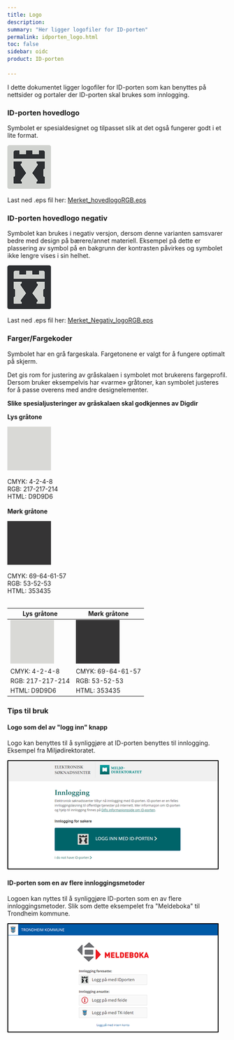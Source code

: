 ```yaml
---
title: Logo
description:
summary: "Her ligger logofiler for ID-porten"
permalink: idporten_logo.html
toc: false
sidebar: oidc
product: ID-porten

---
```

I dette dokumentet ligger logofiler for ID-porten som kan benyttes på nettsider og portaler der ID-porten skal brukes som innlogging.


### ID-porten hovedlogo

Symbolet er spesialdesignet og tilpasset slik at
det også fungerer godt i et lite format.

![ID-porten hovedlogo](assets\Merket_hovedlogoRGB.png)

Last ned .eps fil her: [Merket_hovedlogoRGB.eps](assets\Merket_hovedlogoRGB.eps)

### ID-porten hovedlogo negativ

Symbolet kan brukes i negativ versjon, dersom
denne varianten samsvarer bedre med design
på bærere/annet materiell. Eksempel på dette
er plassering av symbol på en bakgrunn der
kontrasten påvirkes og symbolet ikke lengre
vises i sin helhet.

![ID-porten hovedlogo](assets\Merket_Negativ_logoRGB.png)

Last ned .eps fil her: [Merket_Negativ_logoRGB.eps](assets\Merket_Negativ_logoRGB.eps)

### Farger/Fargekoder

Symbolet har en grå fargeskala. Fargetonene er
valgt for å fungere optimalt på skjerm.

Det gis rom for justering av gråskalaen i
symbolet mot brukerens fargeprofil. Dersom
bruker eksempelvis har «varme» gråtoner, kan
symbolet justeres for å passe overens med
andre designelementer.

**Slike spesialjusteringer av gråskalaen skal
godkjennes av Digdir**

**Lys gråtone**<br/>

![ID-porten Lys gråtone](assets\idp_lysgratone.png)

CMYK: 4-2-4-8<br/>
RGB: 217-217-214<br/>
HTML: D9D9D6<br/>
<br/>
**Mørk gråtone**<br/>

![ID-porten Mørk gråtone](assets\idp_morkgratone.png)

CMYK: 69-64-61-57<br/>
RGB: 53-52-53<br/>
HTML: 353435<br/>
<br/>

|**Lys gråtone**|**Mørk gråtone**|
| - | - |
| ![ID-porten Lys gråtone](assets\idp_lysgratone.png) | ![ID-porten Mørk gråtone](assets\idp_morkgratone.png) |
| CMYK: 4-2-4-8 | CMYK: 69-64-61-57 |
| RGB: 217-217-214 | RGB: 53-52-53 |
| HTML: D9D9D6 | HTML: 353435 |


### Tips til bruk

#### Logo som del av "logg inn" knapp

Logo kan benyttes til å synliggjøre at ID-porten benyttes til innlogging. Eksempel fra Miljødirektoratet.

![Logo som del av "logg inn" knapp](assets\idp_mdir_inlogging.png)

#### ID-porten som en av flere innloggingsmetoder

Logoen kan nyttes til å synliggjøre ID-porten som en av flere innloggingsmetoder. Slik som dette eksempelet fra "Meldeboka" til Trondheim kommune.

![ID-porten som en av flere innloggingsmetoder](assets\idp_trondheim_meldeboka.png)
